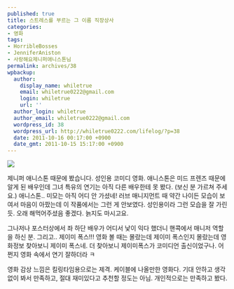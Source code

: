```yaml
---
published: true
title: 스트레스를 부르는 그 이름 직장상사
categories:
- 영화
tags:
- HorribleBosses
- JenniferAniston
- 사랑해요제니퍼애니스톤님
permalink: archives/38
wpbackup:
  author:
    display_name: whiletrue
    email: whiletrue0222@gmail.com
    login: whiletrue
    url: ''
  author_login: whiletrue
  author_email: whiletrue0222@gmail.com
  wordpress_id: 38
  wordpress_url: http://whiletrue0222.com/lifelog/?p=38
  date: 2011-10-16 00:17:00 +0900
  date_gmt: 2011-10-15 15:17:00 +0900
---
```


![](https://lh3.googleusercontent.com/-tYp78RNxUeU/TwGV1s3rnXI/AAAAAAAACN0/rjLCpkAaqSs/s429/Horrible_Bosses.jpg)

제니퍼 애니스톤 때문에 봤습니다. 성인용 코미디 영화.
애니스톤은 미드 프렌즈 때문에 알게 된 배우인데 그녀 특유의 연기는 아직 다른 배우한테 못 봤다. (보신 분 가르쳐 주세요.)
애니스톤.. 미모는 아직 어디 안 가셨네!
러브 매니지먼트 때 약간 나이든 모습이 보여서 마음이 아팠는데 이 작품에서는 그런 게 안보였다.
성인용이라 그런 모습을 잘 가린 듯.
오래 해먹어주셨음 좋겠다. 늙지도 마시고요.

그나저나 포스터상에서 좌 하단 배우가 어디서 낯이 익다 했더니 핸콕에서 매니저 역할을 하신 분.
그리고.. 제이미 폭스!!!
영화 볼 때는 몰랐는데 제이미 폭스인지 몰랐는데 영화정보 찾아보니 제이미 폭스네.
더 찾아보니 제이미폭스가 코미디언 출신이었구나. 어쩐지 영화 속에서 연기 잘하더라 ㅋ

영화 감상 느낌은 킬링타임용으로는 제격.
케이블에 나올만한 영화다.
기대 안하고 생각 없이 봐서 만족하고, 절대 재미있다고 추천할 정도는 아님.
개인적으로는 만족하고 봤다.
